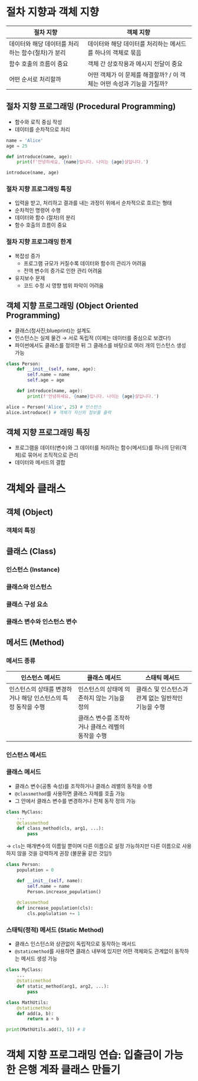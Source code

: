 # 절차 지향과 객체 지향
|절차 지향|객체 지향|
|-----|-----|
|데이터와 해당 데이터를 처리하는 함수(절차)가 분리|데이터와 해당 데이터를 처리하는 메서드를 하나의 객체로 묶음|
|함수 호출의 흐름이 중요|객체 간 상호작용과 메시지 전달이 중요|
|어떤 순서로 처리할까|어떤 객체가 이 문제를 해결할까? / 이 객체는 어떤 속성과 기능을 가질까?|
## 절차 지향 프로그래밍 (Procedural Programming)
- 함수와 로직 중심 작성
- 데이터를 순차적으로 처리
```python
name = 'Alice'
age = 25

def introduce(name, age):
    print(f'안녕하세요, {name}입니다. 나이는 {age}살입니다.')

introduce(name, age)
```
### 절차 지향 프로그래밍 특징
- 입력을 받고, 처리하고 결과를 내는 과정이 위에서 순차적으로 흐르는 형태
- 순차적인 명령어 수행
- 데이터와 함수 (절차)의 분리
- 함수 호출의 흐름이 중요
### 절차 지향 프로그래밍 한계
- 복잡성 증가
    - 프로그램 규모가 커질수록 데이터와 함수의 관리가 어려움
    - 전역 변수의 증가로 인한 관리 어려움
- 유지보수 문제
    - 코드 수정 시 영향 범위 파악이 어려움
## 객체 지향 프로그래밍 (Object Oriented Programming)
- 클래스(청사진;blueprint)는 설계도
- 인스턴스는 실제 물건 → 서로 독립적 (이제는 데이터를 중심으로 보겠다!)
- 파이썬에서도 클래스를 정의한 뒤 그 클래스를 바탕으로 여러 개의 인스턴스 생성 가능
```python
class Person:
    def __init__(self, name, age):
        self.name = name
        self.age = age

    def introduce(name, age):
        print(f'안녕하세요, {name}입니다. 나이는 {age}살입니다.')

alice = Person('Alice', 25) # 인스턴스
alice.introduce() # 객체가 자신의 정보를 출력
```
## 객체 지향 프로그래밍 특징
- 프로그램을 데이터(변수)와 그 데이터를 처리하는 함수(메서드)를 하나의 단위(객체)로 묶어서 조직적으로 관리
- 데이터와 메서드의 결합
# 객체와 클래스
## 객체 (Object)
### 객체의 특징
## 클래스 (Class)
### 인스턴스 (Instance)
### 클래스와 인스턴스
### 클래스 구성 요소
### 클래스 변수와 인스턴스 변수
## 메서드 (Method)
### 메서드 종류
|인스턴스 메서드|클래스 메서드|스태틱 메서드|
|-------------|-----------|-----------|
|인스턴스의 상태를 변경하거나 해당 인스턴스의 특정 동작을 수행|인스턴스의 상태에 의존하지 않는 기능을 정의|클래스 및 인스턴스과 관계 없는 일반적인 기능을 수행|
||클래스 변수를 조작하거나 클래스 레벨의 동작을 수행||
### 인스턴스 메서드
### 클래스 메서드
- 클래스 변수(공통 속성)를 조작하거나 클래스 레밸의 동작을 수행
- `@classmethod`를 사용하면 클래스 자체를 호출 가능
- 그 안에서 클래스 변수를 변경하거나 전체 동작 정의 가능
```python
class MyClass:
    ...
    @classmethod
    def class_method(cls, arg1, ...):
        pass
```
→ `cls`는 매개변수의 이름일 뿐이며 다른 이름으로 설정 가능하지만 다른 이름으로 사용하지 않을 것을 강력하게 권장 (불문율 같은 것임!)
```python
class Person:
    population = 0

    def __init__(self, name):
        self.name = name
        Person.increase_population()
    
    @classmethod
    def increase_population(cls):
        cls.poplulation += 1
```
### 스태틱(정적) 메서드 (Static Method)
- 클래스 인스턴스와 상관없이 독립적으로 동작하는 메서드
- `@staticmethod`를 사용하면 클래스 내부에 있지만 어떤 객체와도 관계없이 동작하는 메서드 생성 가능
```python
class MyClass:
    ...
    @staticmethod
    def static_method(arg1, arg2, ...):
        pass
```
```python
class MathUtils:
    @staticmethod
    def add(a, b):
        return a + b

print(MathUtils.add(3, 5)) # 8
```
# 객체 지향 프로그래밍 연습: 입출금이 가능한 은행 계좌 클래스 만들기